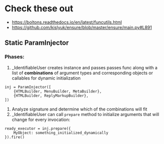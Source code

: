 # Check these out
- https://boltons.readthedocs.io/en/latest/funcutils.html
- https://github.com/kislyuk/ensure/blob/master/ensure/main.py#L891


## Static ParamInjector


### Phases:
1. _IdentifiableUser creates instance and passes passes func along with a list of **combinations** of argument types and
 corresponding objects or callables for dynamic initialization
```
inj = ParamInjector([
    {HTMLBuilder, MenuBuilder, MetaBuilder},
    {HTMLBuilder, ReplyMarkupBuilder},
])
```
1. Analyze signature and determine which of the combinations will fit
1. _IdentifiableUser can call `prepare` method to initialize arguments that will change for every invocation:
```
ready_executor = inj.prepare({
    MyObject: something_initialized_dynamically
}).fire()
```

